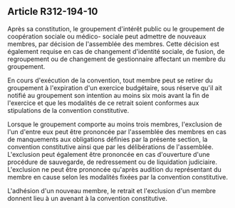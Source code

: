 ## Article R312-194-10

Après sa constitution, le groupement d'intérêt public ou le groupement de coopération sociale ou médico-
sociale peut admettre de nouveaux membres, par décision de l'assemblée des membres. Cette décision est
également requise en cas de changement d'identité sociale, de fusion, de regroupement ou de changement de
gestionnaire affectant un membre du groupement.

En cours d'exécution de la convention, tout membre peut se retirer du groupement à l'expiration d'un exercice
budgétaire, sous réserve qu'il ait notifié au groupement son intention au moins six mois avant la fin de
l'exercice et que les modalités de ce retrait soient conformes aux stipulations de la convention constitutive.

Lorsque le groupement comporte au moins trois membres, l'exclusion de l'un d'entre eux peut être prononcée
par l'assemblée des membres en cas de manquements aux obligations définies par la présente section, la
convention constitutive ainsi que par les délibérations de l'assemblée. L'exclusion peut également être
prononcée en cas d'ouverture d'une procédure de sauvegarde, de redressement ou de liquidation judiciaire.
L'exclusion ne peut être prononcée qu'après audition du représentant du membre en cause selon les modalités
fixées par la convention constitutive.

L'adhésion d'un nouveau membre, le retrait et l'exclusion d'un membre donnent lieu à un avenant à la
convention constitutive.


